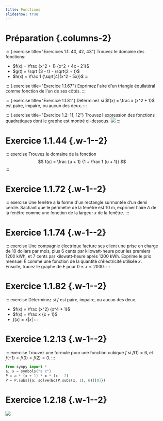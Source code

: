```yaml
---
title: Fonctions
slideshow: true
---
```


# Préparation {.columns-2}

::: {.exercise title="Exercices 1.1: 40, 42, 43"}
Trouvez le domaine des fonctions:

- $f(x) = \frac {x^2 + 1} {x^2 + 4x - 21}$
- $g(t) = \sqrt {3 - t} - \sqrt{2 + t}$
- $h(x) = \frac 1 {\sqrt[4]{x^2 - 5x}}$
:::

::: {.exercise title="Exercice 1.1.67"}
Exprimez l'aire d'un triangle équilatéral comme fonction de l'un de ses côtés.
:::

::: {.exercise title="Exercice 1.1.81"}
Déterminez si $f(x) = \frac x {x^2 + 1}$ est paire, impaire, ou aucun des deux.
:::

::: {.exercise title="Exercice 1.2: 11, 12"}
Trouvez l'expression des fonctions quadratiques dont le graphe est montré ci-dessous.
![](/images/exercises/1.2.11.png)
:::

# Exercice 1.1.44 {.w-1--2}

::: exercise
Trouvez le domaine de la fonction
$$
f(u) = \frac {u + 1} {1 + \frac 1 {u + 1}}
$$
:::

# Exercice 1.1.72 {.w-1--2}

::: exercise
Une fenêtre a la forme d'un rectangle surmontée d'un demi cercle.
Sachant que le périmètre de la fenêtre est $10$ m,
exprimer l'aire $A$ de la fenêtre comme une fonction de la largeur $x$ de la fenêtre.
:::

# Exercice 1.1.74 {.w-1--2}

::: exercise
Une compagnie électrique facture ses client une prise en charge de $10$ dollars par mois,
plus $6$ cents par kilowatt-heure pour les premiers $1200$ kWh,
et $7$ cents par kilowatt-heure après $1200$ kWh.
Exprime le prix mensuel $E$ comme une fonction de la quantité d'électricité utilisée $x$.
Ensuite, tracez le graphe de $E$ pour $0 \leq x \leq 2000$.
:::

# Exercice 1.1.82 {.w-1--2}

::: exercise
Déterminez si $f$ est paire, impaire, ou aucun des deux.

- $f(x) = \frac {x^2} {x^4 + 1}$
- $f(x) = \frac x {x + 1}$
- $f(x) = x |x|$
:::

# Exercice 1.2.13 {.w-1--2}

::: exercise
Trouvez une formule pour une fonction cubique $f$ si $f(1) = 6$,
et $f(-1) = f(0) = f(2) = 0$.
:::

~~~ python {.run}
from sympy import *
a, x = symbols("a x")
P = a * (x + 1) * x * (x - 2)
P = P.subs({a: solve(Eq(P.subs(x, 1), 6))[0]})
~~~

# Exercice 1.2.18 {.w-1--2}

![](/images/exercises/1.2.18.png)